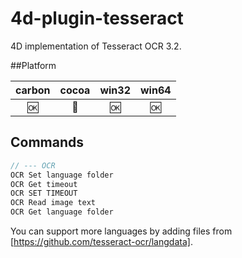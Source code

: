 4d-plugin-tesseract
===================

4D implementation of Tesseract OCR 3.2.

##Platform

| carbon | cocoa | win32 | win64 |
|:------:|:-----:|:---------:|:---------:|
|🆗|🚫|🆗|🆗|

Commands
---

```c
// --- OCR
OCR Set language folder
OCR Get timeout
OCR SET TIMEOUT
OCR Read image text
OCR Get language folder
```

You can support more languages by adding files from [https://github.com/tesseract-ocr/langdata].


